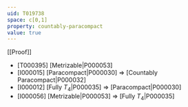 ```yaml
---
uid: T019738
space: c[0,1]
property: countably-paracompact
value: true
---
```

[[Proof]]

* [T000395] [Metrizable|P000053]
* [I000015] [Paracompact|P000030] => [Countably Paracompact|P000032]
* [I000012] [Fully $T_4$|P000035] => [Paracompact|P000030]
* [I000056] [Metrizable|P000053] => [Fully $T_4$|P000035]


